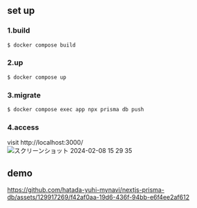 ## set up

### 1.build

```bash
$ docker compose build
```

### 2.up

```bash
$ docker compose up
```

### 3.migrate

```bash
$ docker compose exec app npx prisma db push
```

### 4.access

visit http://localhost:3000/  
![スクリーンショット 2024-02-08 15 29 35](https://github.com/hatada-yuhi-mynavi/nextjs-prisma-db/assets/129917269/a2736374-24bc-4b42-8307-5e2235b6f715)


## demo
https://github.com/hatada-yuhi-mynavi/nextjs-prisma-db/assets/129917269/f42af0aa-19d6-436f-94bb-e6f4ee2af612

